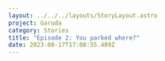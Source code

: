 ```yaml
---
layout: ../../../layouts/StoryLayout.astro
project: Garuda
category: Stories
title: "Episode 2: You parked where?"
date: 2023-08-17T17:08:55.409Z
---
```

